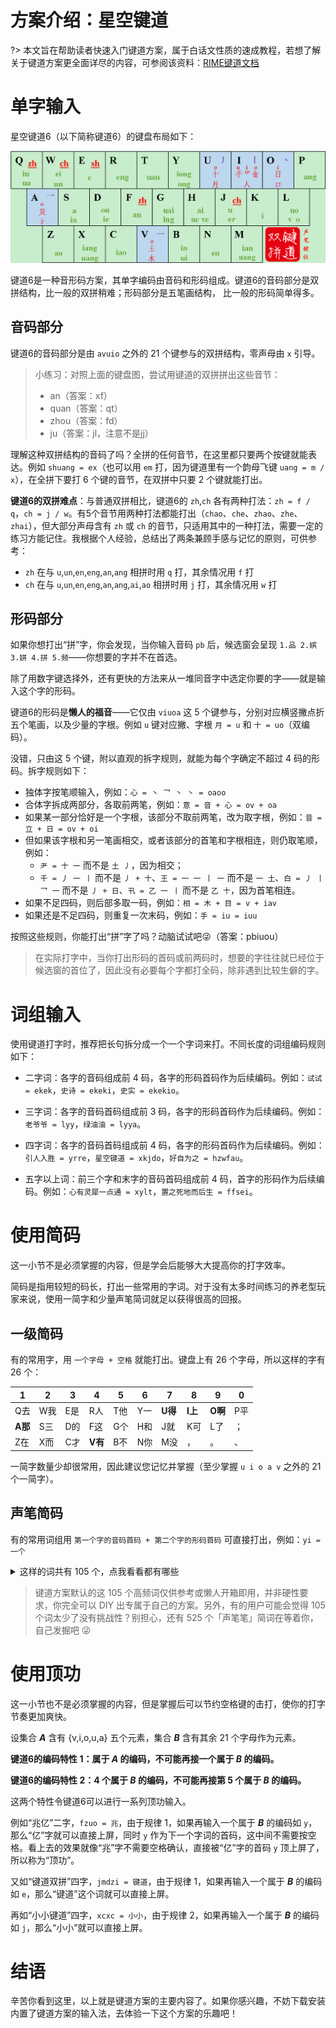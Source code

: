 # 方案介绍：星空键道

?> 本文旨在帮助读者快速入门键道方案，属于白话文性质的速成教程，若想了解关于键道方案更全面详尽的内容，可参阅该资料：[RIME键道文档](https://pingshunhuangalex.gitbook.io/rime-xkjd/learn-xkjd)

# 单字输入

星空键道6（以下简称键道6）的键盘布局如下：

![键位图](_media/kb.png)

键道6是一种音形码方案，其单字编码由音码和形码组成。键道6的音码部分是双拼结构，比一般的双拼稍难；形码部分是五笔画结构， 比一般的形码简单得多。

## 音码部分

键道6的音码部分是由 `avuio` 之外的 21 个键参与的双拼结构，零声母由 `x` 引导。

> 小练习：对照上面的键盘图，尝试用键道的双拼拼出这些音节：
>
> * an（答案：xf）
> * quan（答案：qt）
> * zhou（答案：fd）
> * ju（答案：jl，注意不是jj）

理解这种双拼结构的音码了吗？全拼的任何音节，在这里都只要两个按键就能表达。例如 `shuang = ex`（也可以用 `em` 打，因为键道里有一个韵母飞键 `uang = m / x`），在全拼下要打 6 个键的音节，在双拼中只要 2 个键就能打出。

**键道6的双拼难点**：与普通双拼相比，键道6的 `zh`,`ch` 各有两种打法：`zh = f / q`，`ch = j / w`。有5个音节用两种打法都能打出（`chao`、`che`、`zhao`、`zhe`、`zhai`），但大部分声母含有 `zh` 或 `ch` 的音节，只适用其中的一种打法，需要一定的练习方能记住。我根据个人经验，总结出了两条兼顾手感与记忆的原则，可供参考：

* `zh` 在与 `u`,`un`,`en`,`eng`,`an`,`ang` 相拼时用 `q` 打，其余情况用 `f` 打
* `ch` 在与 `u`,`un`,`en`,`eng`,`an`,`ang`,`ai`,`ao` 相拼时用 `j` 打，其余情况用 `w` 打

## 形码部分

如果你想打出“拼”字，你会发现，当你输入音码 `pb` 后，候选窗会呈现 `1.品 2.嫔 3.姘 4.拼 5.频`——你想要的字并不在首选。

除了用数字键选择外，还有更快的方法来从一堆同音字中选定你要的字——就是输入这个字的形码。

键道6的形码是**懒人的福音**——它仅由 `viuoa` 这 5 个键参与，分别对应横竖撇点折五个笔画，以及少量的字根。例如 `u` 键对应撇、字根 `月 = u` 和 `十 = uo`（双编码）。

没错，只由这 5 个键，附以直观的拆字规则，就能为每个字确定不超过 4 码的形码。拆字规则如下：

* 独体字按笔顺输入，例如：`心 = 丶 乛 丶 丶 = oaoo `
* 合体字拆成两部分，各取前两笔，例如：`意 = 音 + 心 = ov + oa `
* 如果某一部分恰好是一个字根，该部分不取前两笔，改为取字根，例如：`音 = 立 + 日 = ov + oi `
* 但如果该字根和另一笔画相交，或者该部分的首笔和字根相连，则仍取笔顺，例如：
  * `耂 = 十 一` 而不是 `土 丿`，因为相交；
  * `千 = 丿 一 丨` 而不是 `丿 + 十`、`王 = 一 一 丨 一` 而不是 `一 土`、`白 = 丿 丨 乛 一` 而不是 `丿 + 日`、`卂 = 乙 一 丨` 而不是 `乙 十`，因为首笔相连。
* 如果不足四码，则后部多取一码，例如：`相 = 木 + 目 = v + iav`
* 如果还是不足四码，则重复一次末码，例如：`手 = iu = iuu`

按照这些规则，你能打出“拼”字了吗？动脑试试吧😜（答案：<span class="heimu">pbiuou</span>）

> 在实际打字中，当你打出形码的首码或前两码时，想要的字往往就已经位于候选窗的首位了，因此没有必要每个字都打全码，除非遇到比较生僻的字。

# 词组输入

使用键道打字时，推荐把长句拆分成一个一个字词来打。不同长度的词组编码规则如下：

*  二字词：各字的音码组成前 4 码，各字的形码首码作为后续编码。例如：`试试 = ekek`，`史诗 = ekeki`，`史实 = ekekio`。

*  三字词：各字的音码首码组成前 3 码，各字的形码首码作为后续编码。例如：`老爷爷 = lyy`，`绿油油 = lyya`。

*  四字词：各字的音码首码组成前 4 码，各字的形码首码作为后续编码。例如：`引人入胜 = yrre`，`星空键道 = xkjdo`，`好自为之 = hzwfau`。

*  五字以上词：前三个字和末字的音码首码组成前 4 码，首字的形码作为后续编码。例如：`心有灵犀一点通 = xylt`，`置之死地而后生 = ffsei`。

# 使用简码

这一小节不是必须掌握的内容，但是学会后能够大大提高你的打字效率。

简码是指用较短的码长，打出一些常用的字词。对于没有太多时间练习的养老型玩家来说，使用一简字和少量声笔简词就足以获得很高的回报。

## 一级简码

有的常用字，用 `一个字母 + 空格` 就能打出。键盘上有 26 个字母，所以这样的字有 26 个：

| 1       | 2    | 3    | 4       | 5    | 6    | 7       | 8       | 9       | 0    |
| ------- | ---- | ---- | ------- | ---- | ---- | ------- | ------- | ------- | ---- |
| Q去     | W我  | E是  | R人     | T他  | Y一  | **U得** | **I上** | **O啊** | P平  |
| **A那** | S三  | D的  | F这     | G个  | H和  | J就     | K可     | L了     | ；   |
| Z在     | X而  | C才  | **V有** | B不  | N你  | M没     | ，      | 。      | 、   |

一简字数量少却很常用，因此建议您记忆并掌握（至少掌握 `u i o a v` 之外的 21 个一简字）。

## 声笔简码

有的常用词组用 `第一个字的音码首码 + 第二个字的形码首码` 可直接打出，例如：`yi = 一个`

<details>
    <summary>这样的词共有 105 个，点我看看都有哪些</summary>
    <table><thead>  <tr><th>类别</th><th>词汇</th></tr></thead><tbody>
    <tr><td>们、的</td><td>你们 我们 他们 我的 他的</td></tr>
    <tr><td>时间类</td><td>时间 时候 过去 暂且 现在 此时 目前 今天 天天 还没 已经 以后 随着 老是 总是</td></tr>
    <tr><td>数量类</td><td>这个 几个 一个 两个 三个 每个 没有 所有 许多 一样</td></tr>
    <tr><td>称呼类</td><td>人民 朋友 妈妈 自己 生活 工作 能力 品质</td></tr>
    <tr><td>认知类</td><td>问题 存在 知道 了解 明白 认为 感觉</td></tr>
    <tr><td>关联词</td><td>因为 所以 虽然 但是 可是 然而 不过 不但 而且 况且 不是 而是 就是 还是</td></tr>
    <tr><td>疑问类</td><td>这么 这样 那么 那样 怎么 怎样 难道 多少 什么</td></tr>
    <tr><td>流程类</td><td>为了 必须 然后 还有 才能 不能 只能</td></tr>
    <tr><td>形容类</td><td>喜欢 漂亮 更加 特别 可爱 普通</td></tr>
    <tr><td>方位类</td><td>里面 上面 到了 起来 东西</td></tr>
    <tr><td>动作类</td><td>提出 采用 操作 配合 继续 完成 开车</td></tr>
    <tr><td>应答类</td><td>当然 可以 好的 正好</td></tr>
    <tr><td>假设类</td><td>好像 几乎 例如 如果</td></tr>
    <tr><td>其他类</td><td>其实 准备 关系 其他</td></tr></tbody></table>
    <p>注：由于码表更新，最新版的词汇可能与上表有少许出入。</p>
</details>

>  键道方案默认的这 105 个高频词仅供参考或懒人开箱即用，并非硬性要求，你完全可以 DIY 出专属于自己的方案。另外，有的用户可能会觉得 105 个词太少了没有挑战性？别担心，还有 525 个「声笔笔」简词在等着你，自己发掘吧 😜

# 使用顶功

这一小节也不是必须掌握的内容，但是掌握后可以节约空格键的击打，使你的打字节奏更加爽快。

设集合 ***A*** 含有 {v,i,o,u,a} 五个元素，集合 ***B*** 含有其余 21 个字母作为元素。 

**键道6的编码特性 1：属于 *A* 的编码，不可能再接一个属于 *B* 的编码。** 

**键道6的编码特性 2：4 个属于 *B* 的编码，不可能再接第 5 个属于 *B* 的编码。**

这两个特性令键道6可以进行一系列顶功输入。  

例如“兆亿”二字，`fzuo = 兆`，由于规律 1，如果再输入一个属于 ***B*** 的编码如 `y`，那么“亿”字就可以直接上屏，同时 `y` 作为下一个字词的首码，这中间不需要按空格。看上去的效果就像“兆”字不需要空格确认，直接被“亿”字的首码 `y` 顶上屏了，所以称为“顶功”。

又如“键道双拼”四字，`jmdzi = 键道`，由于规律 1，如果再输入一个属于 ***B*** 的编码如 `e`，那么“键道”这个词就可以直接上屏。

再如“小小键道”四字，`xcxc = 小小`，由于规律 2，如果再输入一个属于 ***B*** 的编码如 `j`，那么“小小”就可以直接上屏。

# 结语

辛苦你看到这里，以上就是键道方案的主要内容了。如果你感兴趣，不妨下载安装内置了键道方案的输入法，去体验一下这个方案的乐趣吧！